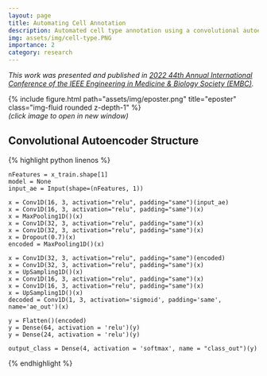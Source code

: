 ```yaml
---
layout: page
title: Automating Cell Annotation
description: Automated cell type annotation using a convolutional autoencoder.
img: assets/img/cell-type.PNG
importance: 2
category: research
---
```


<i>This work was presented and published in [2022 44th Annual International Conference of the IEEE Engineering in Medicine & Biology Society (EMBC)](https://ieeexplore.ieee.org/abstract/document/9871071).
</i>

<div class="row">
    <div class="col-sm mt-3" onClick="window.open('https://sindhurathiru.github.io/assets/pdf/ePoster_v3.pdf','_blank');">
        {% include figure.html path="assets/img/eposter.png" title="eposter" class="img-fluid rounded z-depth-1" %}
    </div>
</div>
<div class="caption">
    <i>(click image to open in new window)</i>
</div>

<h2>Convolutional Autoencoder Structure</h2>

{% highlight python linenos %}

    nFeatures = x_train.shape[1]
    model = None
    input_ae = Input(shape=(nFeatures, 1))

    x = Conv1D(16, 3, activation="relu", padding="same")(input_ae)
    x = Conv1D(16, 3, activation="relu", padding="same")(x)
    x = MaxPooling1D()(x)
    x = Conv1D(32, 3, activation="relu", padding="same")(x)
    x = Conv1D(32, 3, activation="relu", padding="same")(x)
    x = Dropout(0.7)(x)
    encoded = MaxPooling1D()(x)

    x = Conv1D(32, 3, activation="relu", padding="same")(encoded)
    x = Conv1D(32, 3, activation="relu", padding="same")(x)
    x = UpSampling1D()(x)
    x = Conv1D(16, 3, activation="relu", padding="same")(x)
    x = Conv1D(16, 3, activation="relu", padding="same")(x)
    x = UpSampling1D()(x)
    decoded = Conv1D(1, 3, activation='sigmoid', padding='same', name='ae_out')(x)

    y = Flatten()(encoded)
    y = Dense(64, activation = 'relu')(y)
    y = Dense(24, activation = 'relu')(y)

    output_class = Dense(4, activation = 'softmax', name = "class_out")(y)

{% endhighlight %}
